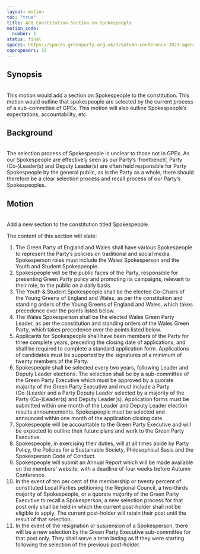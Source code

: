 ```yaml
---
layout: motion
toc: "true"
title: Add Constitution Section on Spokespeople
motion_code:
  number: 1
status: final
spaces: https://spaces.greenparty.org.uk/s/autumn-conference-2023-agenda-forum/post/post/view?id=11181
coproposers: 15
---
```

## **Synopsis**

\
This motion would add a section on Spokespeople to the constitution. This motion would outline that spokespeople are selected by the current process of a sub-committee of GPEx. This motion will also outline Spokespeople’s expectations, accountability, etc.

## **Background**

\
The selection process of Spokespeople is unclear to those not in GPEx. As our Spokespeople are effectively seen as our Party’s ‘frontbench’, Party (Co-)Leader(s) and Deputy Leader(s) are often held responsible for Party Spokespeople by the general public, as is the Party as a whole, there should therefore be a clear selection process and recall process of our Party’s Spokespeoples.

## **Motion**

\
Add a new section to the constitution titled Spokespeople.

The content of this section will state:

1. The Green Party of England and Wales shall have various Spokespeople to represent the Party’s policies on traditional and social media. Spokesperson roles must include the Wales Spokesperson and the Youth and Student Spokespeople.
2. Spokespeople will be the public faces of the Party, responsible for presenting Green Party policy and promoting its campaigns, relevant to their role, to the public on a daily basis.
3. The Youth & Student Spokespeople shall be the elected Co-Chairs of the Young Greens of England and Wales, as per the constitution and standing orders of the Young Greens of England and Wales, which takes precedence over the points listed below.
4. The Wales Spokesperson shall be the elected Wales Green Party Leader, as per the constitution and standing orders of the Wales Green Party, which takes precedence over the points listed below.
5. Applicants for Spokespeople shall have been members of the Party for three complete years, preceding the closing date of applications, and shall be required to complete a standard application form. Applications of candidates must be supported by the signatures of a minimum of twenty members of the Party.
6. Spokespeople shall be selected every two years, following Leader and Deputy Leader elections. The selection shall be by a sub-committee of the Green Party Executive which must be approved by a quorate majority of the Green Party Executive and must include a Party (Co-)Leader and a Party Deputy Leader selected by a majority of the Party (Co-)Leader(s) and Deputy Leader(s). Application forms must be submitted within one month of the Leader and Deputy Leader election results announcements. Spokespeople must be selected and announced within one month of the application closing date.
7. Spokespeople will be accountable to the Green Party Executive and will be expected to outline their future plans and work to the Green Party Executive.
8. Spokespeople, in exercising their duties, will at all times abide by Party Policy, the Policies for a Sustainable Society, Philosophical Basis and the Spokesperson Code of Conduct.
9. Spokespeople will submit an Annual Report which will be made available on the members’ website, with a deadline of four weeks before Autumn Conference.
10. In the event of ten per cent of the membership or twenty percent of constituted Local Parties petitioning the Regional Council, a two-thirds majority of Spokespeople, or a quorate majority of the Green Party Executive to recall a Spokesperson, a new selection process for that post only shall be held in which the current post-holder shall not be eligible to apply. The current post-holder will retain their post until the result of that selection.
11. In the event of the resignation or suspension of a Spokesperson, there will be a new selection by the Green Party Executive sub-committee for that post only. They shall serve a term lasting as if they were starting following the selection of the previous post-holder.